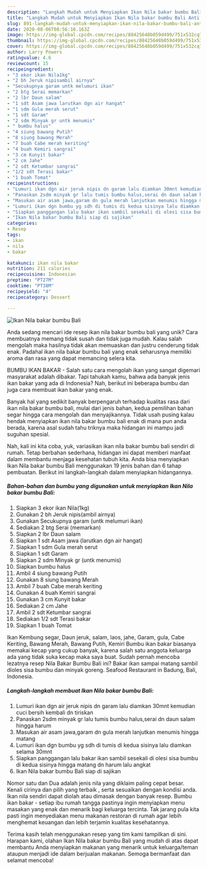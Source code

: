 ```yaml
---
description: "Langkah Mudah untuk Menyiapkan Ikan Nila bakar bumbu Bali Anti Gagal"
title: "Langkah Mudah untuk Menyiapkan Ikan Nila bakar bumbu Bali Anti Gagal"
slug: 891-langkah-mudah-untuk-menyiapkan-ikan-nila-bakar-bumbu-bali-anti-gagal
date: 2020-08-06T08:56:16.163Z
image: https://img-global.cpcdn.com/recipes/88425648b059d499/751x532cq70/ikan-nila-bakar-bumbu-bali-foto-resep-utama.jpg
thumbnail: https://img-global.cpcdn.com/recipes/88425648b059d499/751x532cq70/ikan-nila-bakar-bumbu-bali-foto-resep-utama.jpg
cover: https://img-global.cpcdn.com/recipes/88425648b059d499/751x532cq70/ikan-nila-bakar-bumbu-bali-foto-resep-utama.jpg
author: Larry Powers
ratingvalue: 4.6
reviewcount: 15
recipeingredient:
- "3 ekor ikan Nila1kg"
- "2 bh Jeruk nipisambil airnya"
- "Secukupnya garam untk melumuri ikan"
- "2 btg Serai memarkan"
- "2 lbr Daun salam"
- "1 sdt Asam jawa larutkan dgn air hangat"
- "1 sdm Gula merah serut"
- "1 sdt Garam"
- "2 sdm Minyak gr untk menumis"
- " bumbu halus"
- "4 siung bawang Putih"
- "8 siung bawang Merah"
- "7 buah Cabe merah keriting"
- "4 buah Kemiri sangrai"
- "3 cm Kunyit bakar"
- "2 cm Jahe"
- "2 sdt Ketumbar sangrai"
- "1/2 sdt Terasi bakar"
- "1 buah Tomat"
recipeinstructions:
- "Lumuri ikan dgn air jeruk nipis dn garam lalu diamkan 30mnt kemudian cuci bersih kembali dn tiriskan"
- "Panaskan 2sdm minyak gr lalu tumis bumbu halus,serai dn daun salam hingga harum"
- "Masukan air asam jawa,garam dn gula merah lanjutkan menumis hingga matang"
- "Lumuri ikan dgn bumbu yg sdh di tumis di kedua sisinya lalu diamkan selama 30mnt"
- "Siapkan panggangan lalu bakar ikan sambil sesekali di olesi sisa bumbu di kedua sisinya hingga matang dn harum lalu angkat"
- "Ikan Nila bakar bumbu Bali siap di sajikan"
categories:
- Resep
tags:
- ikan
- nila
- bakar

katakunci: ikan nila bakar 
nutrition: 211 calories
recipecuisine: Indonesian
preptime: "PT27M"
cooktime: "PT38M"
recipeyield: "4"
recipecategory: Dessert

---
```



![Ikan Nila bakar bumbu Bali](https://img-global.cpcdn.com/recipes/88425648b059d499/751x532cq70/ikan-nila-bakar-bumbu-bali-foto-resep-utama.jpg)

Anda sedang mencari ide resep ikan nila bakar bumbu bali yang unik? Cara membuatnya memang tidak susah dan tidak juga mudah. Kalau salah mengolah maka hasilnya tidak akan memuaskan dan justru cenderung tidak enak. Padahal ikan nila bakar bumbu bali yang enak seharusnya memiliki aroma dan rasa yang dapat memancing selera kita.

BUMBU IKAN BAKAR - Salah satu cara mengolah ikan yang sangat digemari masyarakat adalah dibakar. Tapi tahukah kamu, bahwa ada banyak jenis ikan bakar yang ada di Indonesia? Nah, berikut ini beberapa bumbu dan juga cara membuat ikan bakar yang enak.

Banyak hal yang sedikit banyak berpengaruh terhadap kualitas rasa dari ikan nila bakar bumbu bali, mulai dari jenis bahan, kedua pemilihan bahan segar hingga cara mengolah dan menyajikannya. Tidak usah pusing kalau hendak menyiapkan ikan nila bakar bumbu bali enak di mana pun anda berada, karena asal sudah tahu triknya maka hidangan ini mampu jadi suguhan spesial.


Nah, kali ini kita coba, yuk, variasikan ikan nila bakar bumbu bali sendiri di rumah. Tetap berbahan sederhana, hidangan ini dapat memberi manfaat dalam membantu menjaga kesehatan tubuh kita. Anda bisa menyiapkan Ikan Nila bakar bumbu Bali menggunakan 19 jenis bahan dan 6 tahap pembuatan. Berikut ini langkah-langkah dalam menyiapkan hidangannya.

<!--inarticleads1-->

##### Bahan-bahan dan bumbu yang digunakan untuk menyiapkan Ikan Nila bakar bumbu Bali:

1. Siapkan 3 ekor ikan Nila(1kg)
1. Gunakan 2 bh Jeruk nipis(ambil airnya)
1. Gunakan Secukupnya garam (untk melumuri ikan)
1. Sediakan 2 btg Serai (memarkan)
1. Siapkan 2 lbr Daun salam
1. Siapkan 1 sdt Asam jawa (larutkan dgn air hangat)
1. Siapkan 1 sdm Gula merah serut
1. Siapkan 1 sdt Garam
1. Siapkan 2 sdm Minyak gr (untk menumis)
1. Siapkan  bumbu halus
1. Ambil 4 siung bawang Putih
1. Gunakan 8 siung bawang Merah
1. Ambil 7 buah Cabe merah keriting
1. Gunakan 4 buah Kemiri sangrai
1. Gunakan 3 cm Kunyit bakar
1. Sediakan 2 cm Jahe
1. Ambil 2 sdt Ketumbar sangrai
1. Sediakan 1/2 sdt Terasi bakar
1. Siapkan 1 buah Tomat


Ikan Kembung segar, Daun jeruk, salam, laos, jahe, Garam, gula, Cabe Keriting, Bawang Merah, Bawang Putih, Kemiri Bumbu ikan bakar biasanya memakai kecap yang cukup banyak, karena salah satu anggota keluarga ada yang tidak suka kecap maka saya buat. Sudah pernah mencoba lezatnya resep Nila Bakar Bumbu Bali ini? Bakar ikan sampai matang sambil dioles sisa bumbu dan minyak goreng. Seafood Restaurant in Badung, Bali, Indonesia. 

<!--inarticleads2-->

##### Langkah-langkah membuat Ikan Nila bakar bumbu Bali:

1. Lumuri ikan dgn air jeruk nipis dn garam lalu diamkan 30mnt kemudian cuci bersih kembali dn tiriskan
1. Panaskan 2sdm minyak gr lalu tumis bumbu halus,serai dn daun salam hingga harum
1. Masukan air asam jawa,garam dn gula merah lanjutkan menumis hingga matang
1. Lumuri ikan dgn bumbu yg sdh di tumis di kedua sisinya lalu diamkan selama 30mnt
1. Siapkan panggangan lalu bakar ikan sambil sesekali di olesi sisa bumbu di kedua sisinya hingga matang dn harum lalu angkat
1. Ikan Nila bakar bumbu Bali siap di sajikan


Nomor satu dan Dua adalah jenis nila yang diklaim paling cepat besar. Kenali cirinya dan pilih yang terbaik , serta sesuaikan dengan kondisi anda. Ikan nila sendiri dapat diolah atau dimasak dengan banyak resep. Bumbu ikan bakar - setiap ibu rumah tangga pastinya ingin menyiapkan menu masakan yang enak dan menarik bagi keluarga tercinta. Tak jarang pula kita pasti ingin menyediakan menu makanan restoran di rumah agar lebih menghemat keuangan dan lebih terjamin kualitas kesehatannya. 

Terima kasih telah menggunakan resep yang tim kami tampilkan di sini. Harapan kami, olahan Ikan Nila bakar bumbu Bali yang mudah di atas dapat membantu Anda menyiapkan makanan yang menarik untuk keluarga/teman ataupun menjadi ide dalam berjualan makanan. Semoga bermanfaat dan selamat mencoba!
